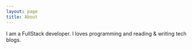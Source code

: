 ```yaml
---
layout: page
title: About
---
```


<p class="message">
  I am a FullStack developer. I loves programming and reading & writing tech blogs.   
</p>
